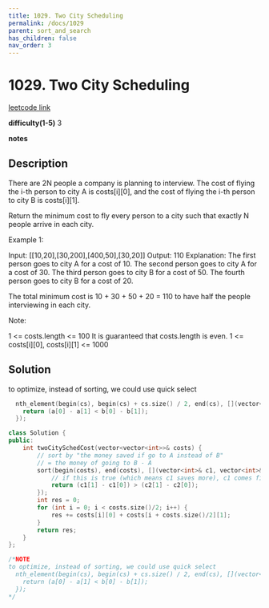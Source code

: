 ```yaml
---
title: 1029. Two City Scheduling
permalink: /docs/1029
parent: sort_and_search
has_children: false
nav_order: 3
---
```

# 1029. Two City Scheduling
[leetcode link](https://leetcode.com/problems/two-city-scheduling/)

**difficulty(1-5)** 
3

**notes**   


## Description
There are 2N people a company is planning to interview. The cost of flying the i-th person to city A is costs[i][0], and the cost of flying the i-th person to city B is costs[i][1].

Return the minimum cost to fly every person to a city such that exactly N people arrive in each city.

 

Example 1:

Input: [[10,20],[30,200],[400,50],[30,20]]
Output: 110
Explanation: 
The first person goes to city A for a cost of 10.
The second person goes to city A for a cost of 30.
The third person goes to city B for a cost of 50.
The fourth person goes to city B for a cost of 20.

The total minimum cost is 10 + 30 + 50 + 20 = 110 to have half the people interviewing in each city.
 

Note:

1 <= costs.length <= 100
It is guaranteed that costs.length is even.
1 <= costs[i][0], costs[i][1] <= 1000

## Solution
to optimize, instead of sorting, we could use quick select
```c++
  nth_element(begin(cs), begin(cs) + cs.size() / 2, end(cs), [](vector<int> &a, vector<int> &b) {
    return (a[0] - a[1] < b[0] - b[1]);
  }); 
```

```c++
class Solution {
public:
    int twoCitySchedCost(vector<vector<int>>& costs) {
        // sort by "the money saved if go to A instead of B"
        // = the money of going to B - A
        sort(begin(costs), end(costs), [](vector<int>& c1, vector<int>& c2){
            // if this is true (which means c1 saves more), c1 comes first in sorting
            return (c1[1] - c1[0]) > (c2[1] - c2[0]); 
        });
        int res = 0;
        for (int i = 0; i < costs.size()/2; i++) {
            res += costs[i][0] + costs[i + costs.size()/2][1];
        }
        return res;
    }
};

/*NOTE
to optimize, instead of sorting, we could use quick select
  nth_element(begin(cs), begin(cs) + cs.size() / 2, end(cs), [](vector<int> &a, vector<int> &b) {
    return (a[0] - a[1] < b[0] - b[1]);
  }); 
*/
```


<!-- 
Default label
{: .label }

Blue label
{: .label .label-blue }

Stable
{: .label .label-green }

New release
{: .label .label-purple }

Coming soon
{: .label .label-yellow }

Deprecated
{: .label .label-red } -->
